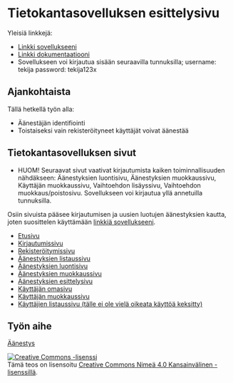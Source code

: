 # Tietokantasovelluksen esittelysivu

Yleisiä linkkejä:

* [Linkki sovellukseeni](http://rovarje.users.cs.helsinki.fi/aanestys/)
* [Linkki dokumentaatiooni](https://github.com/responderi/Tsoha-Bootstrap/blob/master/doc/dokumentaatio.pdf)
* Sovellukseen voi kirjautua sisään seuraavilla tunnuksilla; username: tekija password: tekija123x


## Ajankohtaista

Tällä hetkellä työn alla:
* Äänestäjän identifiointi
* Toistaiseksi vain rekisteröityneet käyttäjät voivat äänestää

## Tietokantasovelluksen sivut

* HUOM! Seuraavat sivut vaativat kirjautumista kaiken toiminnallisuuden nähdäkseen: Äänestyksien luontisivu, Äänestyksien muokkaussivu, Käyttäjän muokkaussivu, Vaihtoehdon lisäyssivu, Vaihtoehdon muokkaus/poistosivu. Sovellukseen voi kirjautua yllä annetuilla tunnuksilla.

Osiin sivuista pääsee kirjautumisen ja uusien luotujen äänestyksien kautta, joten suosittelen käyttämään [linkkiä sovellukseeni](http://rovarje.users.cs.helsinki.fi/aanestys/).

* [Etusivu](http://rovarje.users.cs.helsinki.fi/aanestys/)
* [Kirjautumissivu](http://rovarje.users.cs.helsinki.fi/aanestys/login)
* [Rekisteröitymissivu](http://rovarje.users.cs.helsinki.fi/aanestys/register)
* [Äänestyksien listaussivu](http://rovarje.users.cs.helsinki.fi/aanestys/poll)
* [Äänestyksien luontisivu](http://rovarje.users.cs.helsinki.fi/aanestys/poll/new)
* [Äänestyksien muokkaussivu](http://rovarje.users.cs.helsinki.fi/aanestys/poll/1/edit)
* [Äänestyksien esittelysivu](http://rovarje.users.cs.helsinki.fi/aanestys/poll/1)
* [Käyttäjän omasivu](http://rovarje.users.cs.helsinki.fi/aanestys/operator/1)
* [Käyttäjän muokkaussivu](http://rovarje.users.cs.helsinki.fi/aanestys/operator/1/edit)
* [Käyttäjien listaussivu (tälle ei ole vielä oikeata käyttöä keksitty)](http://rovarje.users.cs.helsinki.fi/aanestys/operators) 

## Työn aihe

[Äänestys](http://advancedkittenry.github.io/suunnittelu_ja_tyoymparisto/aiheet/Aanestys.html) 

<a rel="license" href="http://creativecommons.org/licenses/by/4.0/"><img alt="Creative Commons -lisenssi" style="border-width:0" src="https://i.creativecommons.org/l/by/4.0/88x31.png" /></a><br />Tämä teos on lisensoitu <a rel="license" href="http://creativecommons.org/licenses/by/4.0/">Creative Commons Nimeä 4.0 Kansainvälinen -lisenssillä</a>.
